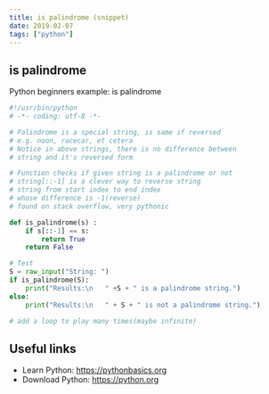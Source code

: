 ```yaml
---
title: is palindrome (snippet)
date: 2019-02-07
tags: ["python"]
---
```


## is palindrome

Python beginners example: is palindrome

```python
#!/usr/bin/python
# -*- coding: utf-8 -*-

# Palindrome is a special string, is same if reversed
# e.g. noon, racecar, et cetera
# Notice in above strings, there is no difference between 
# string and it's reversed form

# Function checks if given string is a palindrome or not
# string[::-1] is a clever way to reverse string
# string from start index to end index 
# whose difference is -1(reverse)
# found on stack overflow, very pythonic

def is_palindrome(s) :
	if s[::-1] == s:
		return True
	return False

# Test
S = raw_input("String: ")
if is_palindrome(S):
	print("Results:\n   " +S + " is a palindrome string.")
else:
	print("Results:\n   " + S + " is not a palindrome string.")

# add a loop to play many times(maybe infinite)


```

## Useful links

- Learn Python: https://pythonbasics.org
- Download Python: https://python.org

